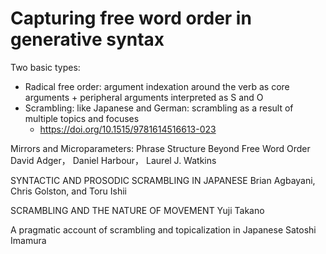 Capturing free word order in generative syntax
======

Two basic types:
- Radical free order: argument indexation around the verb as core arguments + peripheral arguments interpreted as S and O
- Scrambling: like Japanese and German: scrambling as a result of multiple topics and focuses
  - https://doi.org/10.1515/9781614516613-023

Mirrors and Microparameters: Phrase Structure Beyond Free Word Order David Adger， Daniel Harbour， Laurel J. Watkins

SYNTACTIC AND PROSODIC SCRAMBLING IN JAPANESE Brian Agbayani, Chris Golston, and Toru Ishii

SCRAMBLING AND THE NATURE OF MOVEMENT Yuji Takano

A pragmatic account of scrambling and topicalization in Japanese Satoshi Imamura